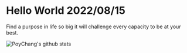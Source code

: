 # Hello World 2022/08/15

Find a purpose in life so big it will challenge every capacity to be at your best.

![PoyChang's github stats](https://github-readme-stats.vercel.app/api?username=poychang&show_icons=true&theme=dracula)
